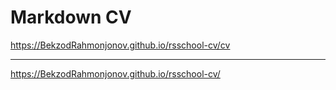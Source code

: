# Markdown CV

https://BekzodRahmonjonov.github.io/rsschool-cv/cv

***

https://BekzodRahmonjonov.github.io/rsschool-cv/